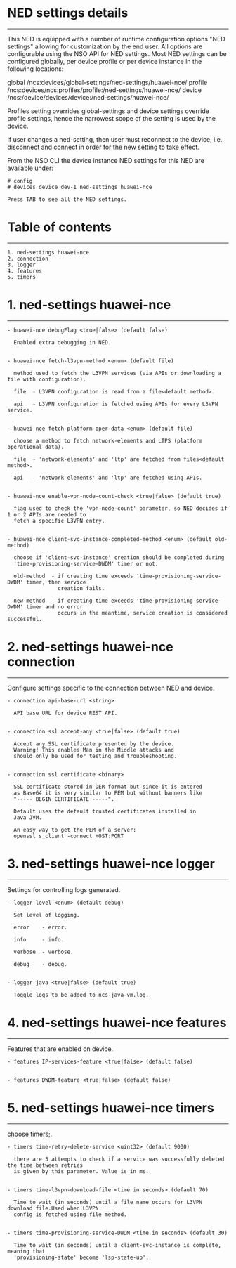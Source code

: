 # NED settings details
----------------------

  This NED is equipped with a number of runtime configuration options "NED settings" allowing for
  customization by the end user. All options are configurable using the NSO API for NED settings.
  Most NED settings can be configured globally, per device profile or per device instance in the
  following locations:

  global
    /ncs:devices/global-settings/ned-settings/huawei-nce/
  profile
    /ncs:devices/ncs:profiles/profile:<name>/ned-settings/huawei-nce/
  device
    /ncs:/device/devices/device:<name>/ned-settings/huawei-nce/

  Profiles setting overrides global-settings and device settings override profile settings,
  hence the narrowest scope of the setting is used by the device.

  If user changes a ned-setting, then user must reconnect to the device, i.e.
  disconnect and connect in order for the new setting to take effect.

  From the NSO CLI the device instance NED settings for this NED are available under:

   ```
   # config
   # devices device dev-1 ned-settings huawei-nce

   Press TAB to see all the NED settings.

   ```


# Table of contents
-------------------

  ```
  1. ned-settings huawei-nce
  2. connection
  3. logger
  4. features
  5. timers
  ```


# 1. ned-settings huawei-nce
----------------------------


    - huawei-nce debugFlag <true|false> (default false)

      Enabled extra debugging in NED.


    - huawei-nce fetch-l3vpn-method <enum> (default file)

      method used to fetch the L3VPN services (via APIs or downloading a file with configuration).

      file  - L3VPN configuration is read from a file<default method>.

      api   - L3VPN configuration is fetched using APIs for every L3VPN service.


    - huawei-nce fetch-platform-oper-data <enum> (default file)

      choose a method to fetch network-elements and LTPS (platform operational data).

      file  - 'network-elements' and 'ltp' are fetched from files<default method>.

      api   - 'network-elements' and 'ltp' are fetched using APIs.


    - huawei-nce enable-vpn-node-count-check <true|false> (default true)

      flag used to check the 'vpn-node-count' parameter, so NED decides if 1 or 2 APIs are needed to
      fetch a specific L3VPN entry.


    - huawei-nce client-svc-instance-completed-method <enum> (default old-method)

      choose if 'client-svc-instance' creation should be completed during
      'time-provisioning-service-DWDM' timer or not.

      old-method  - if creating time exceeds 'time-provisioning-service-DWDM' timer, then service
                    creation fails.

      new-method  - if creating time exceeds 'time-provisioning-service-DWDM' timer and no error
                    occurs in the meantime, service creation is considered successful.


# 2. ned-settings huawei-nce connection
---------------------------------------

  Configure settings specific to the connection between NED and device.


    - connection api-base-url <string>

      API base URL for device REST API.


    - connection ssl accept-any <true|false> (default true)

      Accept any SSL certificate presented by the device.
      Warning! This enables Man in the Middle attacks and
      should only be used for testing and troubleshooting.


    - connection ssl certificate <binary>

      SSL certificate stored in DER format but since it is entered
      as Base64 it is very similar to PEM but without banners like
      "----- BEGIN CERTIFICATE -----".

      Default uses the default trusted certificates installed in
      Java JVM.

      An easy way to get the PEM of a server:
      openssl s_client -connect HOST:PORT


# 3. ned-settings huawei-nce logger
-----------------------------------

  Settings for controlling logs generated.


    - logger level <enum> (default debug)

      Set level of logging.

      error    - error.

      info     - info.

      verbose  - verbose.

      debug    - debug.


    - logger java <true|false> (default true)

      Toggle logs to be added to ncs-java-vm.log.


# 4. ned-settings huawei-nce features
-------------------------------------

  Features that are enabled on device.


    - features IP-services-feature <true|false> (default false)


    - features DWDM-feature <true|false> (default false)


# 5. ned-settings huawei-nce timers
-----------------------------------

  choose timers;.


    - timers time-retry-delete-service <uint32> (default 9000)

      there are 3 attempts to check if a service was successfully deleted the time between retries
      is given by this parameter. Value is in ms.


    - timers time-l3vpn-download-file <time in seconds> (default 70)

      Time to wait (in seconds) until a file name occurs for L3VPN download file.Used when L3VPN
      config is fetched using file method.


    - timers time-provisioning-service-DWDM <time in seconds> (default 30)

      Time to wait (in seconds) until a client-svc-instance is complete, meaning that
      'provisioning-state' become 'lsp-state-up'.


